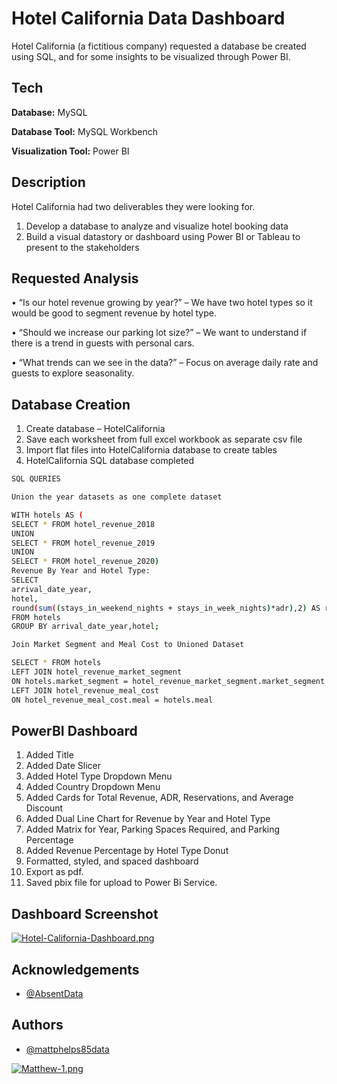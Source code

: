 
# Hotel California Data Dashboard

Hotel California (a fictitious company) requested a database be created using SQL, and for some insights to be visualized through Power BI.



## Tech

**Database:** MySQL

**Database Tool:** MySQL Workbench

**Visualization Tool:** Power BI


## Description

Hotel California had two deliverables they were looking for.

1.	Develop a database to analyze and visualize hotel booking data
2.	Build a visual datastory or dashboard using Power BI or Tableau to present to the stakeholders



##  Requested Analysis

•	“Is our hotel revenue growing by year?” 
– We have two hotel types so it would be good to segment revenue by hotel type.

•	“Should we increase our parking lot size?” – We want to understand if there is a trend in guests with personal cars.

•	“What trends can we see in the data?” – Focus on average daily rate and guests to explore seasonality. 


## Database Creation 


1.	Create database – HotelCalifornia
2.	Save each worksheet from full excel workbook as separate csv file
3.	Import flat files into HotelCalifornia database to create tables
4.	HotelCalifornia SQL database completed


```bash
SQL QUERIES

Union the year datasets as one complete dataset

WITH hotels AS (
SELECT * FROM hotel_revenue_2018
UNION
SELECT * FROM hotel_revenue_2019
UNION
SELECT * FROM hotel_revenue_2020)
Revenue By Year and Hotel Type:
SELECT 
arrival_date_year,
hotel,
round(sum((stays_in_weekend_nights + stays_in_week_nights)*adr),2) AS revenue
FROM hotels
GROUP BY arrival_date_year,hotel;

Join Market Segment and Meal Cost to Unioned Dataset

SELECT * FROM hotels
LEFT JOIN hotel_revenue_market_segment
ON hotels.market_segment = hotel_revenue_market_segment.market_segment
LEFT JOIN hotel_revenue_meal_cost
ON hotel_revenue_meal_cost.meal = hotels.meal

```

## PowerBI Dashboard

1.	Added Title
2.	Added Date Slicer
3.	Added Hotel Type Dropdown Menu
4.	Added Country Dropdown Menu
5.	Added Cards for Total Revenue, ADR, Reservations, and Average Discount
6.	Added Dual Line Chart for Revenue by Year and Hotel Type
7.	Added Matrix for Year, Parking Spaces Required, and Parking Percentage
8.	Added Revenue Percentage by Hotel Type Donut
9.	Formatted, styled, and spaced dashboard
10.	Export as pdf. 
11.	Saved pbix file for upload to Power Bi Service.



## Dashboard Screenshot

[![Hotel-California-Dashboard.png](https://i.postimg.cc/sxqLPgSn/Hotel-California-Dashboard.png)](https://postimg.cc/D4Q5nFxs)



## Acknowledgements

 - [@AbsentData](https://www.absentdata.com/)

## Authors

- [@mattphelps85data](https://github.com/mattphelps85data)


[![Matthew-1.png](https://i.postimg.cc/W4rdD6fp/Matthew-1.png)](https://postimg.cc/t1qqwPj8)

